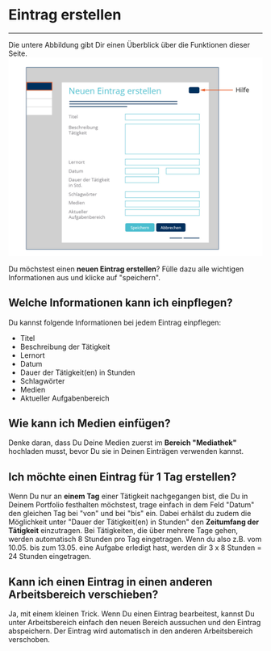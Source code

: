# Eintrag erstellen
- - - 
Die untere Abbildung gibt Dir einen Überblick über die Funktionen dieser Seite.
![Schlagwörter](media/Ausbildungsportfolio_final-05.jpg)

Du möchstest einen **neuen Eintrag erstellen**? Fülle dazu alle wichtigen Informationen aus und klicke auf "speichern".

## Welche Informationen kann ich einpflegen?
Du kannst folgende Informationen bei jedem Eintrag einpflegen:

* Titel
* Beschreibung der Tätigkeit
* Lernort
* Datum
* Dauer der Tätigkeit(en) in Stunden
* Schlagwörter
* Medien
* Aktueller Aufgabenbereich

## Wie kann ich Medien einfügen?
Denke daran, dass Du Deine Medien zuerst im **Bereich "Mediathek"** hochladen musst, bevor Du sie in Deinen Einträgen verwenden kannst.

## Ich möchte einen Eintrag für 1 Tag erstellen?
Wenn Du nur an **einem Tag** einer Tätigkeit nachgegangen bist, die Du in Deinem Portfolio festhalten möchstest, trage einfach in dem Feld "Datum" den gleichen Tag bei "von" und bei "bis" ein. Dabei erhälst du zudem die Möglichkeit unter "Dauer der Tätigkeit(en) in Stunden" den **Zeitumfang der Tätigkeit** einzutragen. Bei Tätigkeiten, die über mehrere Tage gehen, werden automatisch 8 Stunden pro Tag eingetragen. Wenn du also z.B. vom 10.05. bis zum 13.05. eine Aufgabe erledigt hast, werden dir 3 x 8 Stunden = 24 Stunden eingetragen.

## Kann ich einen Eintrag in einen anderen Arbeitsbereich verschieben?
Ja, mit einem kleinen Trick.
Wenn Du einen Eintrag bearbeitest, kannst Du unter Arbeitsbereich einfach den neuen Bereich aussuchen und den Eintrag abspeichern. Der Eintrag wird automatisch in den anderen Arbeitsbereich verschoben.